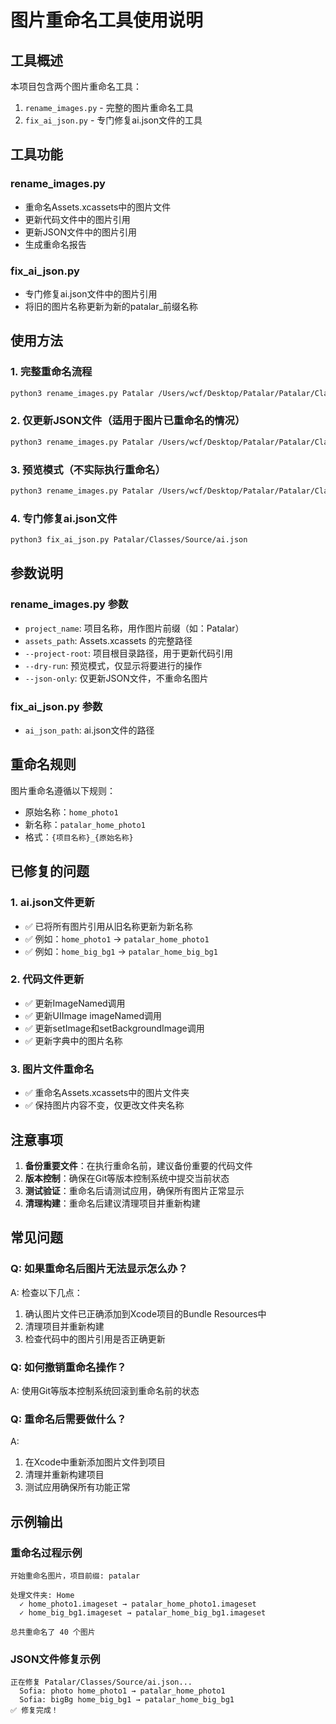 # 图片重命名工具使用说明

## 工具概述

本项目包含两个图片重命名工具：
1. `rename_images.py` - 完整的图片重命名工具
2. `fix_ai_json.py` - 专门修复ai.json文件的工具

## 工具功能

### rename_images.py
- 重命名Assets.xcassets中的图片文件
- 更新代码文件中的图片引用
- 更新JSON文件中的图片引用
- 生成重命名报告

### fix_ai_json.py
- 专门修复ai.json文件中的图片引用
- 将旧的图片名称更新为新的patalar_前缀名称

## 使用方法

### 1. 完整重命名流程
```bash
python3 rename_images.py Patalar /Users/wcf/Desktop/Patalar/Patalar/Classes/Source/Assets.xcassets --project-root /Users/wcf/Desktop/Patalar
```

### 2. 仅更新JSON文件（适用于图片已重命名的情况）
```bash
python3 rename_images.py Patalar /Users/wcf/Desktop/Patalar/Patalar/Classes/Source/Assets.xcassets --project-root /Users/wcf/Desktop/Patalar --json-only
```

### 3. 预览模式（不实际执行重命名）
```bash
python3 rename_images.py Patalar /Users/wcf/Desktop/Patalar/Patalar/Classes/Source/Assets.xcassets --project-root /Users/wcf/Desktop/Patalar --dry-run
```

### 4. 专门修复ai.json文件
```bash
python3 fix_ai_json.py Patalar/Classes/Source/ai.json
```

## 参数说明

### rename_images.py 参数
- `project_name`: 项目名称，用作图片前缀（如：Patalar）
- `assets_path`: Assets.xcassets 的完整路径
- `--project-root`: 项目根目录路径，用于更新代码引用
- `--dry-run`: 预览模式，仅显示将要进行的操作
- `--json-only`: 仅更新JSON文件，不重命名图片

### fix_ai_json.py 参数
- `ai_json_path`: ai.json文件的路径

## 重命名规则

图片重命名遵循以下规则：
- 原始名称：`home_photo1`
- 新名称：`patalar_home_photo1`
- 格式：`{项目名称}_{原始名称}`

## 已修复的问题

### 1. ai.json文件更新
- ✅ 已将所有图片引用从旧名称更新为新名称
- ✅ 例如：`home_photo1` → `patalar_home_photo1`
- ✅ 例如：`home_big_bg1` → `patalar_home_big_bg1`

### 2. 代码文件更新
- ✅ 更新ImageNamed调用
- ✅ 更新UIImage imageNamed调用
- ✅ 更新setImage和setBackgroundImage调用
- ✅ 更新字典中的图片名称

### 3. 图片文件重命名
- ✅ 重命名Assets.xcassets中的图片文件夹
- ✅ 保持图片内容不变，仅更改文件夹名称

## 注意事项

1. **备份重要文件**：在执行重命名前，建议备份重要的代码文件
2. **版本控制**：确保在Git等版本控制系统中提交当前状态
3. **测试验证**：重命名后请测试应用，确保所有图片正常显示
4. **清理构建**：重命名后建议清理项目并重新构建

## 常见问题

### Q: 如果重命名后图片无法显示怎么办？
A: 检查以下几点：
1. 确认图片文件已正确添加到Xcode项目的Bundle Resources中
2. 清理项目并重新构建
3. 检查代码中的图片引用是否正确更新

### Q: 如何撤销重命名操作？
A: 使用Git等版本控制系统回滚到重命名前的状态

### Q: 重命名后需要做什么？
A: 
1. 在Xcode中重新添加图片文件到项目
2. 清理并重新构建项目
3. 测试应用确保所有功能正常

## 示例输出

### 重命名过程示例
```
开始重命名图片，项目前缀: patalar

处理文件夹: Home
  ✓ home_photo1.imageset → patalar_home_photo1.imageset
  ✓ home_big_bg1.imageset → patalar_home_big_bg1.imageset

总共重命名了 40 个图片
```

### JSON文件修复示例
```
正在修复 Patalar/Classes/Source/ai.json...
  Sofia: photo home_photo1 → patalar_home_photo1
  Sofia: bigBg home_big_bg1 → patalar_home_big_bg1
✅ 修复完成！
``` 